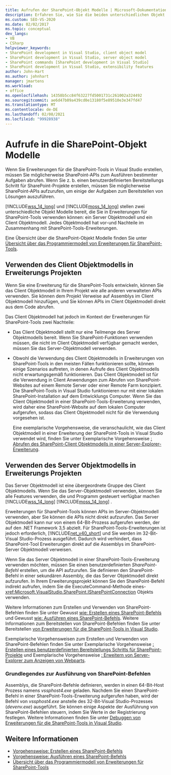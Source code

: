 ```yaml
---
title: Aufrufen der SharePoint-Objekt Modelle | Microsoft-Dokumentation
description: Erfahren Sie, wie Sie die beiden unterschiedlichen Objekt Modelle aufzurufen, die Sie in Erweiterungen für SharePoint-Tools verwenden können.
ms.custom: SEO-VS-2020
ms.date: 02/02/2017
ms.topic: conceptual
dev_langs:
- VB
- CSharp
helpviewer_keywords:
- SharePoint development in Visual Studio, client object model
- SharePoint development in Visual Studio, server object model
- SharePoint commands [SharePoint development in Visual Studio]
- SharePoint development in Visual Studio, extensibility features
author: John-Hart
ms.author: johnhart
manager: jmartens
ms.workload:
- office
ms.openlocfilehash: 14358b5cc84f63227fd5001731c261002a324492
ms.sourcegitcommit: ae6d47b09a439cd0e13180f5e89510e3e347fd47
ms.translationtype: MT
ms.contentlocale: de-DE
ms.lasthandoff: 02/08/2021
ms.locfileid: "99928938"
---
```

# <a name="call-into-the-sharepoint-object-models"></a>Aufrufe in die SharePoint-Objekt Modelle
  Wenn Sie Erweiterungen für die SharePoint-Tools in Visual Studio erstellen, müssen Sie möglicherweise SharePoint-APIs zum Ausführen bestimmter Aufgaben abrufen. Wenn Sie z. b. einen benutzerdefinierten Bereitstellungs Schritt für SharePoint-Projekte erstellen, müssen Sie möglicherweise SharePoint-APIs aufzurufen, um einige der Aufgaben zum Bereitstellen von Lösungen auszuführen.

 [!INCLUDE[wss_14_long](../sharepoint/includes/wss-14-long-md.md)] und [!INCLUDE[moss_14_long](../sharepoint/includes/moss-14-long-md.md)] stellen zwei unterschiedliche Objekt Modelle bereit, die Sie in Erweiterungen für SharePoint-Tools verwenden können: ein Server Objektmodell und ein Client Objektmodell. Jedes Objektmodell hat vor-und Nachteile im Zusammenhang mit SharePoint-Tools-Erweiterungen.

 Eine Übersicht über die SharePoint-Objekt Modelle finden Sie unter [Übersicht über das Programmiermodell von Erweiterungen für SharePoint-Tools](../sharepoint/overview-of-the-programming-model-of-sharepoint-tools-extensions.md).

## <a name="use-the-client-object-model-in-extension-projects"></a>Verwenden des Client Objektmodells in Erweiterungs Projekten
 Wenn Sie eine Erweiterung für die SharePoint-Tools entwickeln, können Sie das Client Objektmodell in Ihrem Projekt wie alle anderen verwalteten APIs verwenden. Sie können dem Projekt Verweise auf Assemblys im Client Objektmodell hinzufügen, und Sie können APIs im Client Objektmodell direkt aus dem Code abrufen.

 Das Client Objektmodell hat jedoch im Kontext der Erweiterungen für SharePoint-Tools zwei Nachteile:

- Das Client Objektmodell stellt nur eine Teilmenge des Server Objektmodells bereit. Wenn Sie SharePoint-Funktionen verwenden müssen, die nicht im Client Objektmodell verfügbar gemacht werden, müssen Sie das Server-Objektmodell verwenden.

- Obwohl die Verwendung des Client Objektmodells in Erweiterungen von SharePoint-Tools in den meisten Fällen funktionieren sollte, können einige Szenarios auftreten, in denen Aufrufe des Client Objektmodells nicht erwartungsgemäß funktionieren. Das Client Objektmodell ist für die Verwendung in Client Anwendungen zum Abrufen von SharePoint-Websites auf einem Remote Server oder einer Remote Farm konzipiert. Die SharePoint-Tools in Visual Studio funktionieren nur mit einer lokalen SharePoint-Installation auf dem Entwicklungs Computer. Wenn Sie das Client Objektmodell in einer SharePoint-Tools-Erweiterung verwenden, wird daher eine SharePoint-Website auf dem lokalen Computer aufgerufen, sodass das Client Objektmodell nicht für die Verwendung vorgesehen ist.

  Eine exemplarische Vorgehensweise, die veranschaulicht, wie das Client Objektmodell in einer Erweiterung der SharePoint-Tools in Visual Studio verwendet wird, finden Sie unter Exemplarische Vorgehensweise [: Abrufen des SharePoint-Client Objektmodells in einer Server-Explorer-Erweiterung](../sharepoint/walkthrough-calling-into-the-sharepoint-client-object-model-in-a-server-explorer-extension.md).

## <a name="use-the-server-object-model-in-extension-projects"></a>Verwenden des Server Objektmodells in Erweiterungs Projekten
 Das Server Objektmodell ist eine übergeordnete Gruppe des Client Objektmodells. Wenn Sie das Server-Objektmodell verwenden, können Sie alle Features verwenden, die und Programm gesteuert verfügbar machen [!INCLUDE[wss_14_long](../sharepoint/includes/wss-14-long-md.md)] [!INCLUDE[moss_14_long](../sharepoint/includes/moss-14-long-md.md)] .

 Erweiterungen für SharePoint-Tools können APIs im Server-Objektmodell verwenden, aber Sie können die APIs nicht direkt aufzurufen. Das Server Objektmodell kann nur von einem 64-Bit-Prozess aufgerufen werden, der auf den .NET Framework 3,5 abzielt. Für SharePoint-Tools-Erweiterungen ist jedoch erforderlich, [!INCLUDE[net_v40_short](../sharepoint/includes/net-v40-short-md.md)] und Sie werden im 32-Bit-Visual Studio-Prozess ausgeführt. Dadurch wird verhindert, dass SharePoint-Tool Erweiterungen direkt auf die Assemblys im SharePoint-Server Objektmodell verweisen.

 Wenn Sie das Server Objektmodell in einer SharePoint-Tools-Erweiterung verwenden möchten, müssen Sie einen benutzerdefinierten *SharePoint-Befehl* erstellen, um die API aufzurufen. Sie definieren den SharePoint-Befehl in einer sekundären Assembly, die das Server Objektmodell direkt aufzurufen. In Ihrem Erweiterungsprojekt können Sie den SharePoint-Befehl indirekt aufrufen, indem Sie die ExecuteCommand-Methode eines- <xref:Microsoft.VisualStudio.SharePoint.ISharePointConnection> Objekts verwenden.

 Weitere Informationen zum Erstellen und Verwenden von SharePoint-Befehlen finden Sie unter Gewusst [wie: Erstellen eines SharePoint-Befehls](../sharepoint/how-to-create-a-sharepoint-command.md) und Gewusst [wie: Ausführen eines SharePoint-Befehls](../sharepoint/how-to-execute-a-sharepoint-command.md). Weitere Informationen zum Bereitstellen von SharePoint-Befehlen finden Sie unter Bereitstellen [von Erweiterungen für die SharePoint-Tools in Visual Studio](../sharepoint/deploying-extensions-for-the-sharepoint-tools-in-visual-studio.md).

 Exemplarische Vorgehensweisen zum Erstellen und Verwenden von SharePoint-Befehlen finden Sie unter Exemplarische Vorgehensweise [: Erstellen eines benutzerdefinierten Bereitstellungs Schritts für SharePoint-Projekte](../sharepoint/walkthrough-creating-a-custom-deployment-step-for-sharepoint-projects.md) und Exemplarische Vorgehensweise [: Erweitern von Server-Explorer zum Anzeigen von Webparts](../sharepoint/walkthrough-extending-server-explorer-to-display-web-parts.md).

### <a name="understand-how-sharepoint-commands-are-executed"></a>Grundlegendes zur Ausführung von SharePoint-Befehlen
 Assemblys, die SharePoint-Befehle definieren, werden in einen 64-Bit-Host Prozess namens *vssphost4.exe* geladen. Nachdem Sie einen SharePoint-Befehl in einer SharePoint-Tools-Erweiterung aufgerufen haben, wird der Befehl von *vssphost4.exe* anstelle des 32-Bit-Visual Studio-Prozesses (*devenv.exe*) ausgeführt. Sie können einige Aspekte der Ausführung von SharePoint-Befehlen steuern, indem Sie Werte in der Registrierung festlegen. Weitere Informationen finden Sie unter [Debuggen von Erweiterungen für die SharePoint-Tools in Visual Studio](../sharepoint/debugging-extensions-for-the-sharepoint-tools-in-visual-studio.md).

## <a name="see-also"></a>Weitere Informationen
- [Vorgehensweise: Erstellen eines SharePoint-Befehls](../sharepoint/how-to-create-a-sharepoint-command.md)
- [Vorgehensweise: Ausführen eines SharePoint-Befehls](../sharepoint/how-to-execute-a-sharepoint-command.md)
- [Übersicht über das Programmiermodell von Erweiterungen für SharePoint-Tools](../sharepoint/overview-of-the-programming-model-of-sharepoint-tools-extensions.md)
